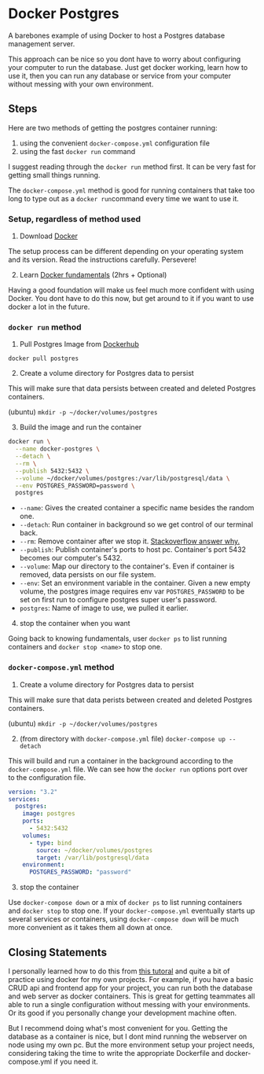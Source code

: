 # Docker Postgres

A barebones example of using Docker to host a Postgres database management server.

This approach can be nice so you dont have to worry about configuring your computer to run the database. Just get docker working, learn how to use it, then you can run any database or service from your computer without messing with your own environment.

## Steps

Here are two methods of getting the postgres container running:

1. using the convenient `docker-compose.yml` configuration file
1. using the fast `docker run` command

I suggest reading through the `docker run` method first. It can be very fast for getting small things running.

The `docker-compose.yml` method is good for running containers that take too long to type out as a `docker run`command every time we want to use it.

### Setup, regardless of method used

1. Download [Docker](https://www.docker.com/get-started)

The setup process can be different depending on your operating system and its version. Read the instructions carefully. Persevere!

2. Learn [Docker fundamentals](https://www.youtube.com/watch?v=fqMOX6JJhGo) (2hrs + Optional)

Having a good foundation will make us feel much more confident with using Docker. You dont have to do this now, but get around to it if you want to use docker a lot in the future.

### `docker run` method

1. Pull Postgres Image from [Dockerhub](https://hub.docker.com/_/postgres)

`docker pull postgres`

2. Create a volume directory for Postgres data to persist

This will make sure that data persists between created and deleted Postgres containers.

(ubuntu) `mkdir -p ~/docker/volumes/postgres`

3. Build the image and run the container

```bash
docker run \
  --name docker-postgres \
  --detach \
  --rm \
  --publish 5432:5432 \
  --volume ~/docker/volumes/postgres:/var/lib/postgresql/data \
  --env POSTGRES_PASSWORD=password \
  postgres
```

- `--name`: Gives the created container a specific name besides the random one.
- `--detach`: Run container in background so we get control of our terminal back.
- `--rm`: Remove container after we stop it. [Stackoverflow answer why.](https://stackoverflow.com/a/49726371/7933478)
- `--publish`: Publish container's ports to host pc. Container's port 5432 becomes our computer's 5432.
- `--volume`: Map our directory to the container's. Even if container is removed, data persists on our file system.
- `--env`: Set an environment variable in the container. Given a new empty volume, the postgres image requires env var `POSTGRES_PASSWORD` to be set on first run to configure postgres super user's password.
- `postgres`: Name of image to use, we pulled it earlier.

4. stop the container when you want

Going back to knowing fundamentals, user `docker ps` to list running containers and `docker stop <name>` to stop one.

### `docker-compose.yml` method

1. Create a volume directory for Postgres data to persist

This will make sure that data perists between created and deleted Postgres containers.

(ubuntu) `mkdir -p ~/docker/volumes/postgres`

2. (from directory with `docker-compose.yml` file) `docker-compose up --detach`

This will build and run a container in the background according to the `docker-compose.yml` file. We can see how the `docker run` options port over to the configuration file.

```yml
version: "3.2"
services:
  postgres:
    image: postgres
    ports:
      - 5432:5432
    volumes:
      - type: bind
        source: ~/docker/volumes/postgres
        target: /var/lib/postgresql/data
    environment:
      POSTGRES_PASSWORD: "password"
```

3. stop the container

Use `docker-compose down` or a mix of `docker ps` to list running containers and `docker stop` to stop one. If your `docker-compose.yml` eventually starts up several services or containers, using `docker-compose down` will be much more convenient as it takes them all down at once.

## Closing Statements

I personally learned how to do this from [this tutoral](https://hackernoon.com/dont-install-postgres-docker-pull-postgres-bee20e200198) and quite a bit of practice using docker for my own projects. For example, if you have a basic CRUD api and frontend app for your project, you can run both the database and web server as docker containers. This is great for getting teammates all able to run a single configuration without messing with your environments. Or its good if you personally change your development machine often.

But I recommend doing what's most convenient for you. Getting the database as a container is nice, but I dont mind running the webserver on node using my own pc. But the more environment setup your project needs, considering taking the time to write the appropriate Dockerfile and docker-compose.yml if you need it.
